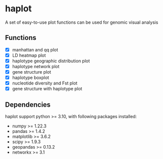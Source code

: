 # haplot

A set of easy-to-use plot functions can be used for genomic visual analysis

## Functions
- [x] manhattan and qq plot
- [x] LD heatmap plot
- [x] haplotype geographic distribution plot
- [x] haplotype network plot
- [x] gene structure plot
- [x] haplotype boxplot
- [x] nucleotide diversity and Fst plot
- [x] gene structure with haplotype plot

## Dependencies
haplot support python >= 3.10, with following packages installed:
- numpy >= 1.22.3
- pandas >= 1.4.2
- matplotlib >= 3.6.2
- scipy >= 1.9.3
- geopandas >= 0.13.2
- networkx >= 3.1

